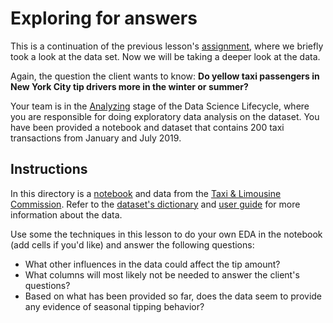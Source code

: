 # Exploring for answers

This is a continuation of the previous lesson's [assignment](../14-Introduction/assignment.md), where we briefly took a look at the data set. Now we will be taking a deeper look at the data.

Again, the question the client wants to know: **Do yellow taxi passengers in New York City tip drivers more in the winter or summer?**

Your team is in the [Analyzing](README.md) stage of the Data Science Lifecycle, where you are responsible for doing exploratory data analysis on the dataset. You have been provided a notebook and dataset that contains 200 taxi transactions from January and July 2019.

## Instructions

In this directory is a [notebook](assignment.ipynb) and data from the [Taxi & Limousine Commission](https://docs.microsoft.com/en-us/azure/open-datasets/dataset-taxi-yellow?tabs=azureml-opendatasets). Refer to the [dataset's dictionary](https://www1.nyc.gov/assets/tlc/downloads/pdf/data_dictionary_trip_records_yellow.pdf) and [user guide](https://www1.nyc.gov/assets/tlc/downloads/pdf/trip_record_user_guide.pdf) for more information about the data.


Use some the techniques in this lesson to do your own EDA in the notebook (add cells if you'd like) and answer the following questions:

- What other influences in the data could affect the tip amount?
- What columns will most likely not be needed to answer the client's questions?
- Based on what has been provided so far, does the data seem to provide any evidence of seasonal tipping behavior?

